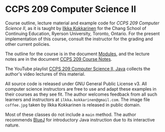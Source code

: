 # CCPS 209 Computer Science II

Course outline, lecture material and example code for *CCPS 209 Computer Science II*, as it is taught by [Ilkka Kokkarinen](http://scs.ryerson.ca/~ikokkari) for the Chang School of Continuing Education, Ryerson University, Toronto, Ontario. For the present implementation of this course, consult the instructor for the grading and other current policies. 

The outline for the course is in the document [Modules](https://github.com/ikokkari/JavaExamples/blob/master/CCPS%20209%20Modules.pdf), and the lecture notes are in the document [CCPS 209 Course Notes](https://github.com/ikokkari/JavaExamples/blob/master/CCPS%20209%20Course%20Notes.pdf).

The YouTube playlist [CCPS 209 Computer Science II, Java](https://www.youtube.com/playlist?list=PLm1Sd7Iw1hHsRtM6KX5-XKGmOOvcDPBiB) collects the author's video lectures of this material.

All source code is released under GNU General Public License v3. All computer science instructors are free to use and adapt these examples in their courses as they see fit. The author welcomes feedback from all such learners and instructors at `ilkka.kokkarinen@gmail.com`. The image file `coffee.jpg` taken by Ilkka Kokkarinen is released in public domain.

Most of these classes do not include a `main` method. The author recommends [BlueJ](http://www.bluej.org) for introductory Java instruction due to its interactive nature.
